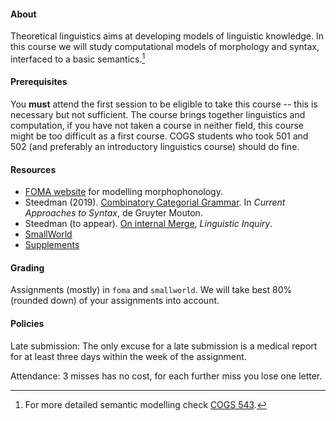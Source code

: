 #### About

Theoretical linguistics aims at developing models of linguistic knowledge. In
this course we will study computational models of morphology and syntax,
interfaced to a basic semantics.[^1] 

#### Prerequisites

You **must** attend the first session to be eligible to take this course --
this is necessary but not sufficient. The course brings together linguistics
and computation, if you have not taken a course in neither field, this
course might be too difficult as a first course. COGS students who took 501 and
502 (and preferably an introductory linguistics course) should do fine.


#### Resources

* [FOMA website](https://fomafst.github.io/) for modelling morphophonology.
* Steedman (2019). [Combinatory Categorial Grammar](resources/pdfs/steedman-handbook.pdf). In _Current Approaches to Syntax_, de Gruyter Mouton.
* Steedman (to appear). [On internal Merge](resources/pdfs/steedman-on-internal-merge.pdf), _Linguistic Inquiry_. 
* [SmallWorld](https://github.com/umutozge/smallworld)
* [Supplements](supplements.md)


#### Grading

Assignments (mostly) in `foma` and `smallworld`. We will take best 80% (rounded down) of your assignments into account.

#### Policies

Late submission: The only excuse for a late submission is a medical report for at least three days within the week of the assignment.  

Attendance: 3 misses has no cost, for each further miss you lose one letter. 




[^1]: For more detailed semantic modelling check [COGS 543](https://github.com/umutozge/computational-semantics).

